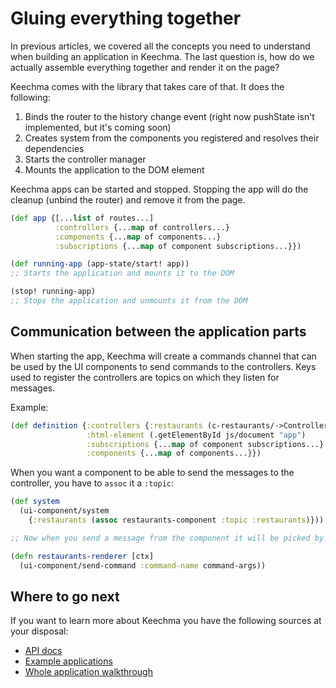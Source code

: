 # Gluing everything together

In previous articles, we covered all the concepts you need to understand when building an application in Keechma. The last question is, how do we actually assemble everything together and render it on the page?

Keechma comes with the library that takes care of that. It does the following:

1. Binds the router to the history change event (right now pushState isn't implemented, but it's coming soon)
2. Creates system from the components you registered and resolves their dependencies
3. Starts the controller manager
4. Mounts the application to the DOM element

Keechma apps can be started and stopped. Stopping the app will do the cleanup (unbind the router) and remove it from the page.

```clojure
(def app {[...list of routes...]
          :controllers {...map of controllers...}
          :components {...map of components...}
          :subscriptions {...map of component subscriptions...}})

(def running-app (app-state/start! app))
;; Starts the application and mounts it to the DOM

(stop! running-app)
;; Stops the application and unmounts it from the DOM
```

## Communication between the application parts

When starting the app, Keechma will create a commands channel that can be used by the UI components to send commands to the controllers. Keys used to register the controllers are topics on which they listen for messages.

Example:

```clojure
(def definition {:controllers {:restaurants (c-restaurants/->Controller) ;; listens on the `restaurants` topic}
                 :html-element (.getElementById js/document "app")
                 :subscriptions {...map of component subscriptions...}
                 :components {...map of components...}})
```

When you want a component to be able to send the messages to the controller, you have to `assoc` it a `:topic`:

```clojure
(def system
  (ui-component/system 
    {:restaurants (assoc restaurants-component :topic :restaurants)}))

;; Now when you send a message from the component it will be picked by the :restaurants controller:

(defn restaurants-renderer [ctx]
  (ui-component/send-command :command-name command-args))
```

## Where to go next

If you want to learn more about Keechma you have the following sources at your disposal:

- [API docs](api/index.html)
- [Example applications](07-examples.html)
- [Whole application walkthrough](08-application-walkthrough.html)